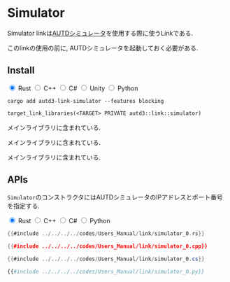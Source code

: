 # Simulator

Simulator linkは[AUTDシミュレータ](../../Simulator/simulator.md)を使用する際に使うLinkである.

このlinkの使用の前に, AUTDシミュレータを起動しておく必要がある.

## Install

<div class="tabs">
<input id="rust_tab_install" type="radio" class="tab" name="tab_install" checked>
<label class="tab_item" n=5  for="rust_tab_install">Rust</label>
<input id="cpp_tab_install" type="radio" class="tab" name="tab_install">
<label class="tab_item" n=5  for="cpp_tab_install">C++</label>
<input id="cs_tab_install" type="radio" class="tab" name="tab_install">
<label class="tab_item" n=5  for="cs_tab_install">C#</label>
<input id="unity_tab_install" type="radio" class="tab" name="tab_install">
<label class="tab_item" n=5  for="unity_tab_install">Unity</label>
<input id="python_tab_install" type="radio" class="tab" name="tab_install">
<label class="tab_item" n=5  for="python_tab_install">Python</label>

```rust,name=Shell
cargo add autd3-link-simulator --features blocking
```

```cpp,name=CMakeLists.txt
target_link_libraries(<TARGET> PRIVATE autd3::link::simulator)
```

<div class="tab_content" id="cs_code_content">
  <p>
    メインライブラリに含まれている.
  </p>
</div>

<div class="tab_content" id="unity_code_content">
  <p>
    メインライブラリに含まれている.
  </p>
</div>

<div class="tab_content" id="python_code_content">
  <p>
    メインライブラリに含まれている.
  </p>
</div>
</div>

## APIs

`Simulator`のコンストラクタにはAUTDシミュレータのIPアドレスとポート番号を指定する.

<div class="tabs">
<input id="rust_tab_api" type="radio" class="tab" name="tab_api" checked>
<label class="tab_item" n=4 for="rust_tab_api">Rust</label>
<input id="cpp_tab_api" type="radio" class="tab" name="tab_api">
<label class="tab_item" n=4 for="cpp_tab_api">C++</label>
<input id="cs_tab_api" type="radio" class="tab" name="tab_api">
<label class="tab_item" n=4 for="cs_tab_api">C#</label>
<input id="python_tab_api" type="radio" class="tab" name="tab_api">
<label class="tab_item" n=4 for="python_tab_api">Python</label>

```rust
{{#include ../../../../codes/Users_Manual/link/simulator_0.rs}}
```

```cpp
{{#include ../../../../codes/Users_Manual/link/simulator_0.cpp}}
```

```cs
{{#include ../../../../codes/Users_Manual/link/simulator_0.cs}}
```

```python
{{#include ../../../../codes/Users_Manual/link/simulator_0.py}}
```
</div>
